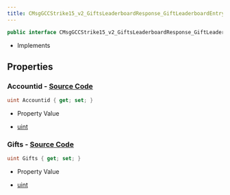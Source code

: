 ```yaml
---
title: CMsgGCCStrike15_v2_GiftsLeaderboardResponse_GiftLeaderboardEntry
---
```


```csharp
public interface CMsgGCCStrike15_v2_GiftsLeaderboardResponse_GiftLeaderboardEntry : ITypedProtobuf<CMsgGCCStrike15_v2_GiftsLeaderboardResponse_GiftLeaderboardEntry>, INativeHandle
```

- Implements

## Properties

### **Accountid** - [Source Code](https://github.com/swiftly-solution/swiftlys2/blob/main/managed/src/SwiftlyS2.Generated/Protobufs/Interfaces/CMsgGCCStrike15_v2_GiftsLeaderboardResponse_GiftLeaderboardEntry.cs#L13)

```csharp
uint Accountid { get; set; }
```

- Property Value

- [uint](https://learn.microsoft.com/dotnet/api/system.uint32)

### **Gifts** - [Source Code](https://github.com/swiftly-solution/swiftlys2/blob/main/managed/src/SwiftlyS2.Generated/Protobufs/Interfaces/CMsgGCCStrike15_v2_GiftsLeaderboardResponse_GiftLeaderboardEntry.cs#L16)

```csharp
uint Gifts { get; set; }
```

- Property Value

- [uint](https://learn.microsoft.com/dotnet/api/system.uint32)

